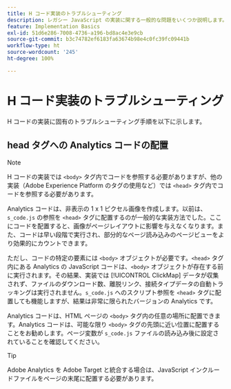```yaml
---
title: H コード実装のトラブルシューティング
description: レガシー JavaScript の実装に関する一般的な問題をいくつか説明します。
feature: Implementation Basics
exl-id: 51d6e286-7008-4736-a196-bd8ac4e3e9cb
source-git-commit: b3c74782ef6183fa63674b98e4c0fc39fc09441b
workflow-type: ht
source-wordcount: '245'
ht-degree: 100%

---
```


# H コード実装のトラブルシューティング

H コードの実装に固有のトラブルシューティング手順を以下に示します。

## head タグへの Analytics コードの配置

>[!NOTE]
>
>H コードの実装では `<body>` タグ内でコードを参照する必要がありますが、他の実装（Adobe Experience Platform のタグの使用など）では `<head>` タグ内でコードを参照する必要があります。

Analytics コードは、非表示の 1 x 1 ピクセル画像を作成します。以前は、`s_code.js` の参照を `<head>` タグに配置するのが一般的な実装方法でした。ここにコードを配置すると、画像がページレイアウトに影響を与えなくなります。また、コードは早い段階で実行され、部分的なページ読み込みのページビューをより効果的にカウントできます。

ただし、コードの特定の要素には `<body>` オブジェクトが必要です。`<head>` タグ内にある Analytics の JavaScript コードは、`<body>` オブジェクトが存在する前に実行されます。その結果、実装では [!UICONTROL ClickMap] データが収集されず、ファイルのダウンロード数、離脱リンク、接続タイプデータの自動トラッキングは実行されません。`s_code.js` へのスクリプト参照を `<head>` タグに配置しても機能しますが、結果は非常に限られたバージョンの Analytics です。

Analytics コードは、HTML ページの `<body>` タグ内の任意の場所に配置できます。Analytics コードは、可能な限り `<body>` タグの先頭に近い位置に配置することをお勧めします。ページ変数が `s_code.js` ファイルの読み込み後に設定されていることを確認してください。

>[!TIP]
>
> Adobe Analytics を Adobe Target と統合する場合は、JavaScript インクルードファイルをページの末尾に配置する必要があります。
